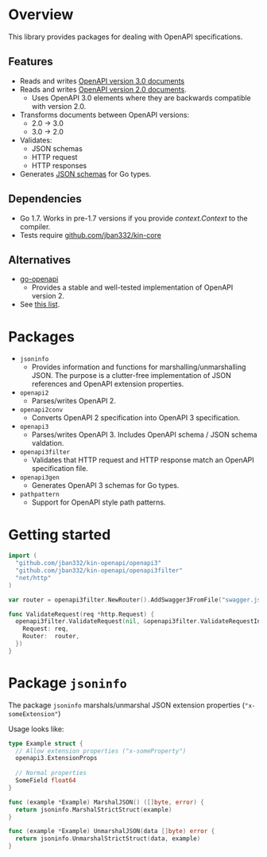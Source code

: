 # Overview
This library provides packages for dealing with OpenAPI specifications.

## Features
  * Reads and writes [OpenAPI version 3.0 documents](https://github.com/OAI/OpenAPI-Specification/blob/OpenAPI.next/README.md)
  * Reads and writes [OpenAPI version 2.0 documents](https://github.com/OAI/OpenAPI-Specification/blob/master/versions/2.0.md).
    * Uses OpenAPI 3.0 elements where they are backwards compatible with version 2.0.
  * Transforms documents between OpenAPI versions:
    * 2.0 -> 3.0
    * 3.0 -> 2.0
  * Validates:
    * JSON schemas
    * HTTP request
    * HTTP responses
  * Generates [JSON schemas](http://json-schema.org/) for Go types.

## Dependencies
  * Go 1.7. Works in pre-1.7 versions if you provide _context.Context_ to the compiler.
  * Tests require [github.com/jban332/kin-core](https://github.com/jban332/kin-core)

## Alternatives
  * [go-openapi](https://github.com/go-openapi)
    * Provides a stable and well-tested implementation of OpenAPI version 2.
  * See [this list](https://github.com/OAI/OpenAPI-Specification/blob/OpenAPI.next/IMPLEMENTATIONS.md).

# Packages
  * `jsoninfo`
    * Provides information and functions for marshalling/unmarshalling JSON. The purpose is a clutter-free implementation of JSON references and OpenAPI extension properties.
  * `openapi2` 
    * Parses/writes OpenAPI 2.
  * `openapi2conv`
    * Converts OpenAPI 2 specification into OpenAPI 3 specification.
  * `openapi3`
    * Parses/writes OpenAPI 3. Includes OpenAPI schema / JSON schema valdation.
  * `openapi3filter`
    * Validates that HTTP request and HTTP response match an OpenAPI specification file.
  * `openapi3gen` 
    * Generates OpenAPI 3 schemas for Go types.
  * `pathpattern`
    * Support for OpenAPI style path patterns.

# Getting started
```go
import (
  "github.com/jban332/kin-openapi/openapi3"
  "github.com/jban332/kin-openapi/openapi3filter"
  "net/http"
)

var router = openapi3filter.NewRouter().AddSwagger3FromFile("swagger.json")

func ValidateRequest(req *http.Request) {
  openapi3filter.ValidateRequest(nil, &openapi3filter.ValidateRequestInput {
    Request: req,
    Router:  router,
  })
}

```

# Package `jsoninfo`
The package `jsoninfo` marshals/unmarshal JSON extension properties (`"x-someExtension"`)

Usage looks like:
```go
type Example struct {
  // Allow extension properties ("x-someProperty")
  openapi3.ExtensionProps
  
  // Normal properties
  SomeField float64
}

func (example *Example) MarshalJSON() ([]byte, error) {
  return jsoninfo.MarshalStrictStruct(example)
}

func (example *Example) UnmarshalJSON(data []byte) error {
  return jsoninfo.UnmarshalStrictStruct(data, example)
}
```